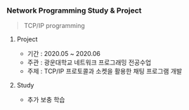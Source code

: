 ### Network Programming Study & Project

> TCP/IP programming



1. Project
   - 기간 : 2020.05 ~ 2020.06
   - 주관 : 광운대학교 네트워크 프로그래밍 전공수업
   - 주제 : TCP/IP 프로토콜과 소켓을 활용한 채팅 프로그램 개발

2. Study
   - 추가 보충 학습
